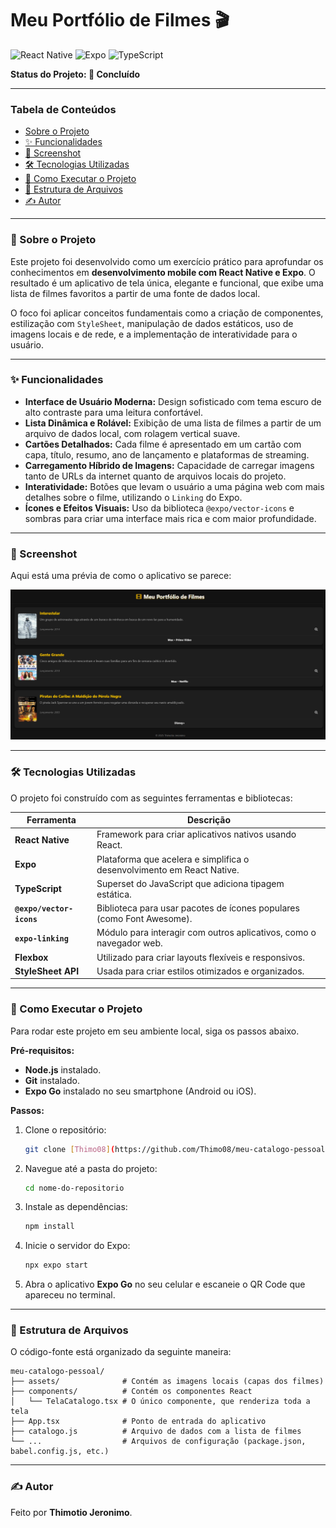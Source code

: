 # Meu Portfólio de Filmes 🎬

![React Native](https://img.shields.io/badge/React_Native-20232A?style=for-the-badge&logo=react&logoColor=61DAFB)
![Expo](https://img.shields.io/badge/Expo-000020?style=for-the-badge&logo=expo&logoColor=white)
![TypeScript](https://img.shields.io/badge/TypeScript-007ACC?style=for-the-badge&logo=typescript&logoColor=white)

**Status do Projeto: 🏁 Concluído**

---

### Tabela de Conteúdos
* [Sobre o Projeto](#-sobre-o-projeto)
* [✨ Funcionalidades](#-funcionalidades)
* [📸 Screenshot](#-screenshot)
* [🛠️ Tecnologias Utilizadas](#️-tecnologias-utilizadas)
* [🚀 Como Executar o Projeto](#-como-executar-o-projeto)
* [📁 Estrutura de Arquivos](#-estrutura-de-arquivos)
* [✍️ Autor](#️-autor)

---

### 📖 Sobre o Projeto

Este projeto foi desenvolvido como um exercício prático para aprofundar os conhecimentos em **desenvolvimento mobile com React Native e Expo**. O resultado é um aplicativo de tela única, elegante e funcional, que exibe uma lista de filmes favoritos a partir de uma fonte de dados local.

O foco foi aplicar conceitos fundamentais como a criação de componentes, estilização com `StyleSheet`, manipulação de dados estáticos, uso de imagens locais e de rede, e a implementação de interatividade para o usuário.

---

### ✨ Funcionalidades

- **Interface de Usuário Moderna:** Design sofisticado com tema escuro de alto contraste para uma leitura confortável.
- **Lista Dinâmica e Rolável:** Exibição de uma lista de filmes a partir de um arquivo de dados local, com rolagem vertical suave.
- **Cartões Detalhados:** Cada filme é apresentado em um cartão com capa, título, resumo, ano de lançamento e plataformas de streaming.
- **Carregamento Híbrido de Imagens:** Capacidade de carregar imagens tanto de URLs da internet quanto de arquivos locais do projeto.
- **Interatividade:** Botões que levam o usuário a uma página web com mais detalhes sobre o filme, utilizando o `Linking` do Expo.
- **Ícones e Efeitos Visuais:** Uso da biblioteca `@expo/vector-icons` e sombras para criar uma interface mais rica e com maior profundidade.

---

### 📸 Screenshot

Aqui está uma prévia de como o aplicativo se parece:

![Screenshot do App](./assets/projeto.png)


---

### 🛠️ Tecnologias Utilizadas

O projeto foi construído com as seguintes ferramentas e bibliotecas:

| Ferramenta | Descrição |
|-----------|-----------|
| **React Native** | Framework para criar aplicativos nativos usando React. |
| **Expo** | Plataforma que acelera e simplifica o desenvolvimento em React Native. |
| **TypeScript** | Superset do JavaScript que adiciona tipagem estática. |
| **`@expo/vector-icons`** | Biblioteca para usar pacotes de ícones populares (como Font Awesome). |
| **`expo-linking`** | Módulo para interagir com outros aplicativos, como o navegador web. |
| **Flexbox** | Utilizado para criar layouts flexíveis e responsivos. |
| **StyleSheet API** | Usada para criar estilos otimizados e organizados. |


---

### 🚀 Como Executar o Projeto

Para rodar este projeto em seu ambiente local, siga os passos abaixo.

**Pré-requisitos:**
* **Node.js** instalado.
* **Git** instalado.
* **Expo Go** instalado no seu smartphone (Android ou iOS).

**Passos:**
1. Clone o repositório:
   ```bash
   git clone [Thimo08](https://github.com/Thimo08/meu-catalogo-pessoal.git)
   ```
2. Navegue até a pasta do projeto:
   ```bash
   cd nome-do-repositorio
   ```
3. Instale as dependências:
   ```bash
   npm install
   ```
4. Inicie o servidor do Expo:
   ```bash
   npx expo start
   ```
5. Abra o aplicativo **Expo Go** no seu celular e escaneie o QR Code que apareceu no terminal.

---

### 📁 Estrutura de Arquivos

O código-fonte está organizado da seguinte maneira:

```
meu-catalogo-pessoal/
├── assets/              # Contém as imagens locais (capas dos filmes)
├── components/          # Contém os componentes React
│   └── TelaCatalogo.tsx # O único componente, que renderiza toda a tela
├── App.tsx              # Ponto de entrada do aplicativo
├── catalogo.js          # Arquivo de dados com a lista de filmes
└── ...                  # Arquivos de configuração (package.json, babel.config.js, etc.)
```

---

### ✍️ Autor

Feito por **Thimotio Jeronimo**.


